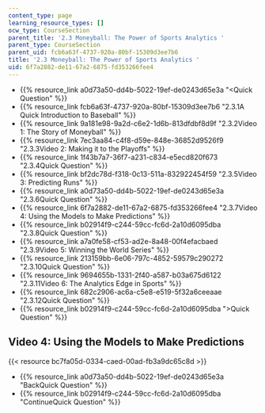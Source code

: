 ```yaml
---
content_type: page
learning_resource_types: []
ocw_type: CourseSection
parent_title: '2.3 Moneyball: The Power of Sports Analytics '
parent_type: CourseSection
parent_uid: fcb6a63f-4737-920a-80bf-15309d3ee7b6
title: '2.3 Moneyball: The Power of Sports Analytics '
uid: 6f7a2882-de11-67a2-6875-fd353266fee4
---
```


*   {{% resource_link a0d73a50-dd4b-5022-19ef-de0243d65e3a "\<Quick Question" %}}
*   {{% resource_link fcb6a63f-4737-920a-80bf-15309d3ee7b6 "2.3.1A Quick Introduction to Baseball" %}}
*   {{% resource_link 9a181e98-9a2d-c6e2-1d6b-813dfdbf8d9f "2.3.2Video 1: The Story of Moneyball" %}}
*   {{% resource_link 7ec3aa84-c4f8-d59e-848e-36852d9526f9 "2.3.3Video 2: Making it to the Playoffs" %}}
*   {{% resource_link 1f43b7a7-36f7-a231-c834-e5ecd820f673 "2.3.4Quick Question" %}}
*   {{% resource_link bf2dc78d-f318-0c13-511a-832922454f59 "2.3.5Video 3: Predicting Runs" %}}
*   {{% resource_link a0d73a50-dd4b-5022-19ef-de0243d65e3a "2.3.6Quick Question" %}}
*   {{% resource_link 6f7a2882-de11-67a2-6875-fd353266fee4 "2.3.7Video 4: Using the Models to Make Predictions" %}}
*   {{% resource_link b02914f9-c244-59cc-fc6d-2a10d6095dba "2.3.8Quick Question" %}}
*   {{% resource_link a7a0fe58-cf53-ad2e-8a48-00f4efacbaed "2.3.9Video 5: Winning the World Series" %}}
*   {{% resource_link 213159bb-6e06-797c-4852-59579c290272 "2.3.10Quick Question" %}}
*   {{% resource_link 9694655b-1331-2f40-a587-b03a675d6122 "2.3.11Video 6: The Analytics Edge in Sports" %}}
*   {{% resource_link 682c2906-ac6a-c5e8-e519-5f32a6ceeaae "2.3.12Quick Question" %}}
*   {{% resource_link b02914f9-c244-59cc-fc6d-2a10d6095dba "\>Quick Question" %}}

Video 4: Using the Models to Make Predictions
---------------------------------------------

{{< resource bc7fa05d-0334-caed-00ad-fb3a9dc65c8d >}}

*   {{% resource_link a0d73a50-dd4b-5022-19ef-de0243d65e3a "BackQuick Question" %}}
*   {{% resource_link b02914f9-c244-59cc-fc6d-2a10d6095dba "ContinueQuick Question" %}}